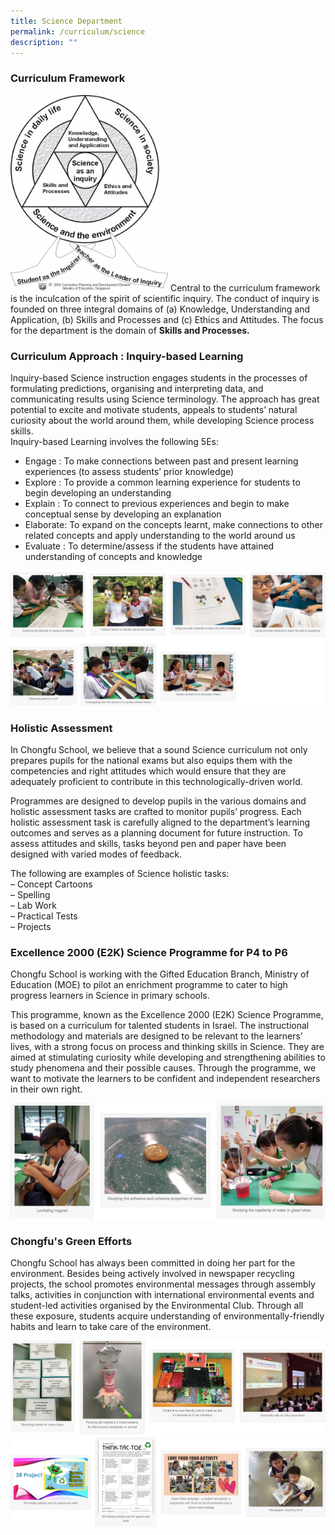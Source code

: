 ```yaml
---
title: Science Department
permalink: /curriculum/science
description: ""
---
```

### Curriculum Framework

<img src="/images/sci_01.png" 
     style="width:50%">
Central to the curriculum framework is the inculcation of the spirit of scientific inquiry. The conduct of inquiry is founded on three integral domains of (a) Knowledge, Understanding and Application, (b) Skills and Processes and (c) Ethics and Attitudes. The focus for the department is the domain of **Skills and Processes.**

### Curriculum Approach : Inquiry-based Learning

Inquiry-based Science instruction engages students in the processes of formulating predictions, organising and interpreting data, and communicating results using Science terminology. The approach has great potential to excite and motivate students, appeals to students’ natural curiosity about the world around them, while developing Science process skills.  
Inquiry-based Learning involves the following 5Es:

* Engage : To make connections between past and present learning experiences (to assess students’ prior knowledge)  
* Explore : To provide a common learning experience for students to begin developing an understanding  
* Explain : To connect to previous experiences and begin to make conceptual sense by developing an explanation  
* Elaborate: To expand on the concepts learnt, make connections to other related concepts and apply understanding to the world around us  
* Evaluate : To determine/assess if the students have attained understanding of concepts and knowledge

![](/images/sci_02.png)

### Holistic Assessment

In Chongfu School, we believe that a sound Science curriculum not only prepares pupils for the national exams but also equips them with the competencies and right attitudes which would ensure that they are adequately proficient to contribute in this technologically-driven world.

Programmes are designed to develop pupils in the various domains and holistic assessment tasks are crafted to monitor pupils’ progress. Each holistic assessment task is carefully aligned to the department’s learning outcomes and serves as a planning document for future instruction. To assess attitudes and skills, tasks beyond pen and paper have been designed with varied modes of feedback.

The following are examples of Science holistic tasks:  
– Concept Cartoons  
– Spelling  
– Lab Work  
– Practical Tests  
– Projects

### Excellence 2000 (E2K) Science Programme for P4 to P6

Chongfu School is working with the Gifted Education Branch, Ministry of Education (MOE) to pilot an enrichment programme to cater to high progress learners in Science in primary schools.

This programme, known as the Excellence 2000 (E2K) Science Programme, is based on a curriculum for talented students in Israel. The instructional methodology and materials are designed to be relevant to the learners’ lives, with a strong focus on process and thinking skills in Science. They are aimed at stimulating curiosity while developing and strengthening abilities to study phenomena and their possible causes. Through the programme, we want to motivate the learners to be confident and independent researchers in their own right.

![](/images/sci_03.png)

### Chongfu's Green Efforts

Chongfu School has always been committed in doing her part for the environment. Besides being actively involved in newspaper recycling projects, the school promotes environmental messages through assembly talks, activities in conjunction with international environmental events and student-led activities organised by the Environmental Club. Through all these exposure, students acquire understanding of environmentally-friendly habits and learn to take care of the environment.

![](/images/sci_04.png)
![](/images/sci_05.png)